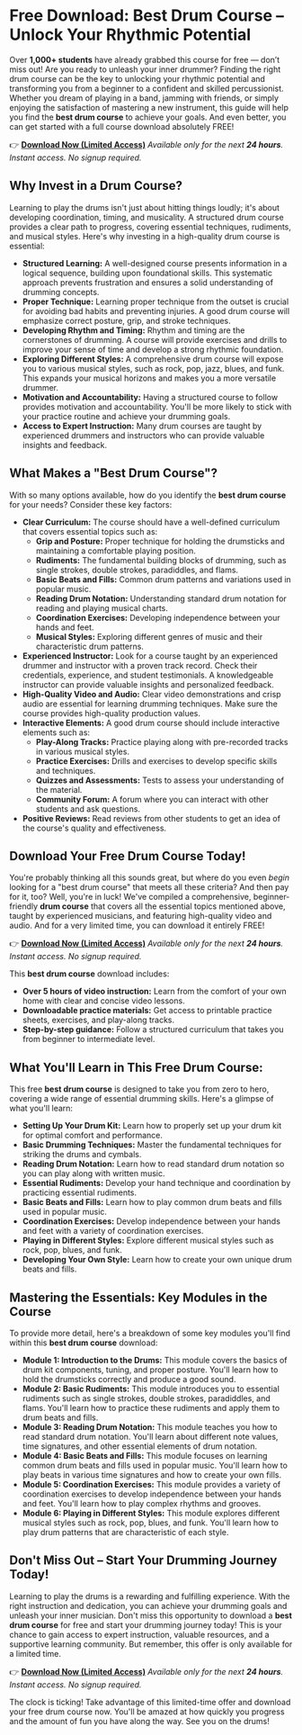 # Free Download: Best Drum Course – Unlock Your Rhythmic Potential

Over **1,000+ students** have already grabbed this course for free — don’t miss out!
Are you ready to unleash your inner drummer? Finding the right drum course can be the key to unlocking your rhythmic potential and transforming you from a beginner to a confident and skilled percussionist. Whether you dream of playing in a band, jamming with friends, or simply enjoying the satisfaction of mastering a new instrument, this guide will help you find the **best drum course** to achieve your goals.  And even better, you can get started with a full course download absolutely FREE!

👉 [**Download Now (Limited Access)**](https://udemywork.com/best-drum-course)
_Available only for the next **24 hours**. Instant access. No signup required._

## Why Invest in a Drum Course?

Learning to play the drums isn't just about hitting things loudly; it's about developing coordination, timing, and musicality. A structured drum course provides a clear path to progress, covering essential techniques, rudiments, and musical styles. Here's why investing in a high-quality drum course is essential:

*   **Structured Learning:** A well-designed course presents information in a logical sequence, building upon foundational skills. This systematic approach prevents frustration and ensures a solid understanding of drumming concepts.
*   **Proper Technique:** Learning proper technique from the outset is crucial for avoiding bad habits and preventing injuries. A good drum course will emphasize correct posture, grip, and stroke techniques.
*   **Developing Rhythm and Timing:** Rhythm and timing are the cornerstones of drumming. A course will provide exercises and drills to improve your sense of time and develop a strong rhythmic foundation.
*   **Exploring Different Styles:** A comprehensive drum course will expose you to various musical styles, such as rock, pop, jazz, blues, and funk. This expands your musical horizons and makes you a more versatile drummer.
*   **Motivation and Accountability:** Having a structured course to follow provides motivation and accountability. You'll be more likely to stick with your practice routine and achieve your drumming goals.
*   **Access to Expert Instruction:** Many drum courses are taught by experienced drummers and instructors who can provide valuable insights and feedback.

## What Makes a "Best Drum Course"?

With so many options available, how do you identify the **best drum course** for your needs? Consider these key factors:

*   **Clear Curriculum:** The course should have a well-defined curriculum that covers essential topics such as:
    *   **Grip and Posture:** Proper technique for holding the drumsticks and maintaining a comfortable playing position.
    *   **Rudiments:** The fundamental building blocks of drumming, such as single strokes, double strokes, paradiddles, and flams.
    *   **Basic Beats and Fills:** Common drum patterns and variations used in popular music.
    *   **Reading Drum Notation:** Understanding standard drum notation for reading and playing musical charts.
    *   **Coordination Exercises:** Developing independence between your hands and feet.
    *   **Musical Styles:** Exploring different genres of music and their characteristic drum patterns.
*   **Experienced Instructor:** Look for a course taught by an experienced drummer and instructor with a proven track record. Check their credentials, experience, and student testimonials. A knowledgeable instructor can provide valuable insights and personalized feedback.
*   **High-Quality Video and Audio:** Clear video demonstrations and crisp audio are essential for learning drumming techniques. Make sure the course provides high-quality production values.
*   **Interactive Elements:** A good drum course should include interactive elements such as:
    *   **Play-Along Tracks:** Practice playing along with pre-recorded tracks in various musical styles.
    *   **Practice Exercises:** Drills and exercises to develop specific skills and techniques.
    *   **Quizzes and Assessments:** Tests to assess your understanding of the material.
    *   **Community Forum:** A forum where you can interact with other students and ask questions.
*   **Positive Reviews:** Read reviews from other students to get an idea of the course's quality and effectiveness.

## Download Your Free Drum Course Today!

You're probably thinking all this sounds great, but where do you even *begin* looking for a "best drum course" that meets all these criteria? And then pay for it, too? Well, you're in luck! We've compiled a comprehensive, beginner-friendly **drum course** that covers all the essential topics mentioned above, taught by experienced musicians, and featuring high-quality video and audio. And for a very limited time, you can download it entirely FREE!

👉 [**Download Now (Limited Access)**](https://udemywork.com/best-drum-course)
_Available only for the next **24 hours**. Instant access. No signup required._

This **best drum course** download includes:

*   **Over 5 hours of video instruction:** Learn from the comfort of your own home with clear and concise video lessons.
*   **Downloadable practice materials:** Get access to printable practice sheets, exercises, and play-along tracks.
*   **Step-by-step guidance:** Follow a structured curriculum that takes you from beginner to intermediate level.

## What You'll Learn in This Free Drum Course:

This free **best drum course** is designed to take you from zero to hero, covering a wide range of essential drumming skills. Here's a glimpse of what you'll learn:

*   **Setting Up Your Drum Kit:** Learn how to properly set up your drum kit for optimal comfort and performance.
*   **Basic Drumming Techniques:** Master the fundamental techniques for striking the drums and cymbals.
*   **Reading Drum Notation:** Learn how to read standard drum notation so you can play along with written music.
*   **Essential Rudiments:** Develop your hand technique and coordination by practicing essential rudiments.
*   **Basic Beats and Fills:** Learn how to play common drum beats and fills used in popular music.
*   **Coordination Exercises:** Develop independence between your hands and feet with a variety of coordination exercises.
*   **Playing in Different Styles:** Explore different musical styles such as rock, pop, blues, and funk.
*   **Developing Your Own Style:** Learn how to create your own unique drum beats and fills.

## Mastering the Essentials: Key Modules in the Course

To provide more detail, here's a breakdown of some key modules you'll find within this **best drum course** download:

*   **Module 1: Introduction to the Drums:** This module covers the basics of drum kit components, tuning, and proper posture. You'll learn how to hold the drumsticks correctly and produce a good sound.
*   **Module 2: Basic Rudiments:** This module introduces you to essential rudiments such as single strokes, double strokes, paradiddles, and flams. You'll learn how to practice these rudiments and apply them to drum beats and fills.
*   **Module 3: Reading Drum Notation:** This module teaches you how to read standard drum notation. You'll learn about different note values, time signatures, and other essential elements of drum notation.
*   **Module 4: Basic Beats and Fills:** This module focuses on learning common drum beats and fills used in popular music. You'll learn how to play beats in various time signatures and how to create your own fills.
*   **Module 5: Coordination Exercises:** This module provides a variety of coordination exercises to develop independence between your hands and feet. You'll learn how to play complex rhythms and grooves.
*   **Module 6: Playing in Different Styles:** This module explores different musical styles such as rock, pop, blues, and funk. You'll learn how to play drum patterns that are characteristic of each style.

## Don't Miss Out – Start Your Drumming Journey Today!

Learning to play the drums is a rewarding and fulfilling experience. With the right instruction and dedication, you can achieve your drumming goals and unleash your inner musician. Don't miss this opportunity to download a **best drum course** for free and start your drumming journey today! This is your chance to gain access to expert instruction, valuable resources, and a supportive learning community. But remember, this offer is only available for a limited time.

👉 [**Download Now (Limited Access)**](https://udemywork.com/best-drum-course)
_Available only for the next **24 hours**. Instant access. No signup required._

The clock is ticking! Take advantage of this limited-time offer and download your free drum course now. You'll be amazed at how quickly you progress and the amount of fun you have along the way. See you on the drums!
